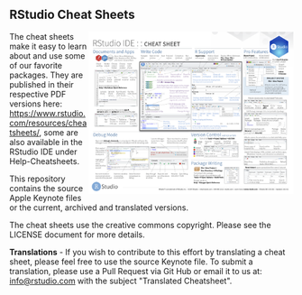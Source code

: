 
## RStudio Cheat Sheets

<img src="source/pngs/rstudio-ide-cheatsheet.png" width=364 height=288 align="right"/>

The cheat sheets make it easy to learn about and use some of our favorite packages. They are published in their respective PDF versions here: https://www.rstudio.com/resources/cheatsheets/, some are also available in the RStudio IDE under Help-Cheatsheets.

This repository contains the source Apple Keynote files or the current, archived and translated versions.

The cheat sheets use the creative commons copyright. Please see the LICENSE document for more details.

**Translations** - If you wish to contribute to this effort by translating a cheat sheet, please feel free to use the source Keynote file. To submit a translation, please use a Pull Request via Git Hub or email it to us at: info@rstudio.com with the subject "Translated Cheatsheet".

